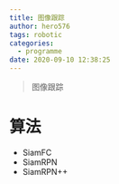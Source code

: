 ```yaml
---
title: 图像跟踪
author: hero576
tags: robotic
categories:
  - programme
date: 2020-09-10 12:38:25
---
```


> 图像跟踪

<!-- more -->


# 算法
- SiamFC
- SiamRPN
- SiamRPN++

